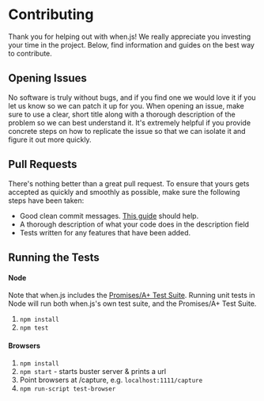 # Contributing

Thank you for helping out with when.js! We really appreciate you investing your time in the project. Below, find information and guides on the best way to contribute.

Opening Issues
--------------

No software is truly without bugs, and if you find one we would love it if you let us know so we can patch it up for you. When opening an issue, make sure to use a clear, short title along with a thorough description of the problem so we can best understand it. It's extremely helpful if you provide concrete steps on how to replicate the issue so that we can isolate it and figure it out more quickly.

Pull Requests
-------------

There's nothing better than a great pull request. To ensure that yours gets accepted as quickly and smoothly as possible, make sure the following steps have been taken:

- Good clean commit messages. [This guide](http://tbaggery.com/2008/04/19/a-note-about-git-commit-messages.html) should help.
- A thorough description of what your code does in the description field
- Tests written for any features that have been added.

Running the Tests
-----------------

#### Node

Note that when.js includes the [Promises/A+ Test Suite](https://github.com/promises-aplus/promise-tests).  Running unit tests in Node will run both when.js's own test suite, and the Promises/A+ Test Suite.

1. `npm install`
2. `npm test`

#### Browsers

1. `npm install`
2. `npm start` - starts buster server & prints a url
3. Point browsers at <buster server url>/capture, e.g. `localhost:1111/capture`
4. `npm run-script test-browser`
